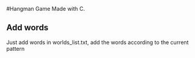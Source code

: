 #Hangman Game
Made with C.

## Add words
Just add words in worlds_list.txt, add the words according to the current pattern